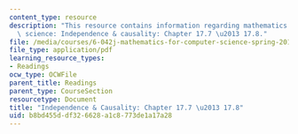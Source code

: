 ```yaml
---
content_type: resource
description: "This resource contains information regarding mathematics for computer\
  \ science: Independence & causality: Chapter 17.7 \u2013 17.8."
file: /media/courses/6-042j-mathematics-for-computer-science-spring-2015/b8bd455ddf326628a1c8773de1a17a28_MIT6_042JS15_Session30.pdf
file_type: application/pdf
learning_resource_types:
- Readings
ocw_type: OCWFile
parent_title: Readings
parent_type: CourseSection
resourcetype: Document
title: "Independence & Causality: Chapter 17.7 \u2013 17.8"
uid: b8bd455d-df32-6628-a1c8-773de1a17a28
---
```

